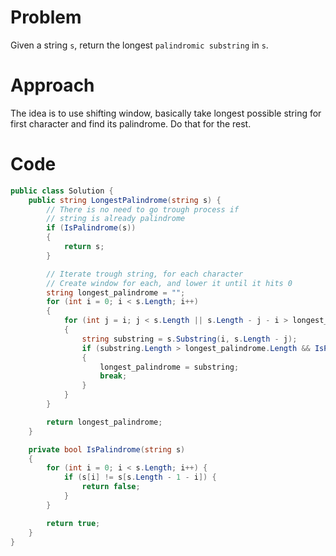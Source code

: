 # Problem

Given a string `s`, return the longest `palindromic substring` in `s`.

# Approach

The idea is to use shifting window, basically take longest possible string for first character and find its palindrome. Do that for the rest.

# Code
```cs
public class Solution {
    public string LongestPalindrome(string s) {
        // There is no need to go trough process if
        // string is already palindrome
        if (IsPalindrome(s))
        {
            return s;
        }

        // Iterate trough string, for each character
        // Create window for each, and lower it until it hits 0
        string longest_palindrome = "";
        for (int i = 0; i < s.Length; i++) 
        {
            for (int j = i; j < s.Length || s.Length - j - i > longest_palindrome.Length; j++)
            {
                string substring = s.Substring(i, s.Length - j);
                if (substring.Length > longest_palindrome.Length && IsPalindrome(substring))
                {
                    longest_palindrome = substring;
                    break;
                }
            }
        }

        return longest_palindrome;
    }

    private bool IsPalindrome(string s) 
    {
        for (int i = 0; i < s.Length; i++) {
            if (s[i] != s[s.Length - 1 - i]) {
                return false;
            }
        }

        return true;
    }
}
```